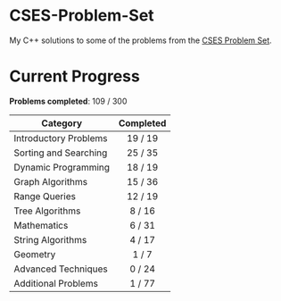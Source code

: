 # CSES-Problem-Set

My C++ solutions to some of the problems from the [CSES Problem Set](https://cses.fi/problemset/).

# Current Progress

**Problems completed**: 109 / 300

| Category              | Completed |
| --------------------- | :-------: |
| Introductory Problems |  19 / 19  |
| Sorting and Searching |  25 / 35  |
| Dynamic Programming   |  18 / 19  |
| Graph Algorithms      |  15 / 36  |
| Range Queries         |  12 / 19  |
| Tree Algorithms       |  8 / 16   |
| Mathematics           |  6 / 31   |
| String Algorithms     |  4 / 17   |
| Geometry              |  1 / 7    |
| Advanced Techniques   |  0 / 24   |
| Additional Problems   |  1 / 77   |